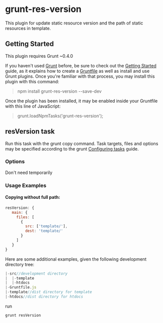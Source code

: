 # grunt-res-version
This plugin for update static resource version and the path of static resources in template.
## Getting Started
This plugin requires Grunt ~0.4.0

If you haven't used [Grunt](http://www.gruntjs.net/) before, be sure to check out the [Getting Started](http://gruntjs.com/getting-started) guide, as it explains how to create a [Gruntfile](http://gruntjs.com/sample-gruntfile) as well as install and use Grunt plugins. Once you're familiar with that process, you may install this plugin with this command:
> npm install grunt-res-version --save-dev

Once the plugin has been installed, it may be enabled inside your Gruntfile with this line of JavaScript:

> grunt.loadNpmTasks('grunt-res-version');

## resVersion task
Run this task with the grunt copy command.
Task targets, files and options may be specified according to the grunt [Configuring tasks](http://gruntjs.com/configuring-tasks) guide.

### Options
Don't need temporarily

### Usage Examples
#### Copying without full path:
```js
resVersion: {
   main: {
     files: [
       {
         src: ['template/'],
         dest: 'template/'
       }
     ]
   }
}
```

Here are some additional examples, given the following development directory tree:
```js
|-src//development directory
|  |-template
|  |-htdocs
|-Gruntfile.js
|-template//dist directory for template 
|-htdocs//dist directory for htdocs
```

run 
```js
grunt resVersion
```
